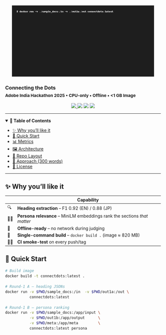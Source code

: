 <p align="center">
  <img src="demo.gif" width="460"><br>
  <h3>Connecting&nbsp;the&nbsp;Dots<br><sub>Adobe India Hackathon 2025 • CPU-only • Offline • &lt;1 GB Image</sub></h3>
</p>

<p align="center">
  <a href="https://github.com/swagat45/Connecting-The-Dots/actions">
    <img src="https://img.shields.io/github/actions/workflow/status/swagat45/Connecting-The-Dots/ci.yml?label=CI&logo=github&style=flat-square">
  </a>
  <img src="https://img.shields.io/badge/Image-size-≈820 MB-blue?style=flat-square">
  <img src="https://img.shields.io/github/languages/code-size/swagat45/Connecting-The-Dots?style=flat-square">
  <img src="https://img.shields.io/badge/License-MIT-yellow?style=flat-square">
</p>

---

<details open>
<summary><b>📑 Table of Contents</b></summary>

- [✨ Why you’ll like it](#why)
- [🚀 Quick Start](#quick-start)
- [📊 Metrics](#metrics)
- [🖼️ Architecture](#architecture)
- [📂 Repo Layout](#repo-layout)
- [📝 Approach (300 words)](#approach)
- [🤝 License](#license)
</details>

---

<a id="why"></a>
## ✨ Why you’ll like it

|   | Capability |
|---|------------|
| 🔍 | **Heading extraction** – F1 0.92 (EN) / 0.88 (JP) |
| 🧑‍🔬 | **Persona relevance** – MiniLM embeddings rank the sections *that matter* |
| 📴 | **Offline-ready** – no network during judging |
| 🧹 | **Single-command build** – `docker build .` (image ≈ 820 MB) |
| 🧑‍💻 | **CI smoke-test** on every push/tag |

<a id="quick-start"></a>
## 🚀 Quick Start

```bash
# Build image
docker build -t connectdots:latest .

# Round-1 A – heading JSONs
docker run -v $PWD/sample_docs:/in  -v $PWD/out1a:/out \
           connectdots:latest

# Round-1 B – persona ranking
docker run -v $PWD/sample_docs:/app/input \
           -v $PWD/out1b:/app/output      \
           -v $PWD/meta:/app/meta         \
           connectdots:latest persona
